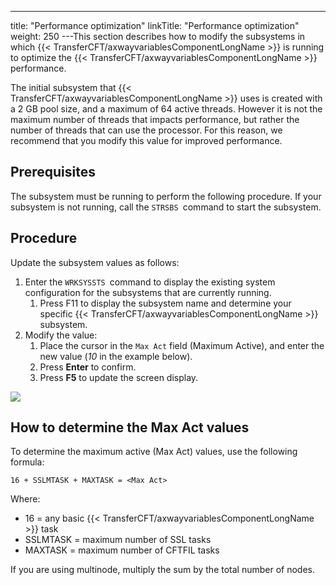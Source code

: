 ---
title: "Performance optimization"
linkTitle: "Performance optimization"
weight: 250
---This section describes how to modify the subsystems in which {{< TransferCFT/axwayvariablesComponentLongName  >}} is running to optimize the {{< TransferCFT/axwayvariablesComponentLongName  >}} performance.

The initial subsystem that {{< TransferCFT/axwayvariablesComponentLongName  >}} uses is created with a 2 GB pool size, and a maximum of 64 active threads. However it is not the maximum number of threads that impacts performance, but rather the number of threads that can use the processor. For this reason, we recommend that you modify this value for improved performance.

## Prerequisites

The subsystem must be running to perform the following procedure. If your subsystem is not running, call the `STRSBS `command to start the subsystem.

## Procedure

Update the subsystem values as follows:

1. Enter the `WRKSYSSTS `command to display the existing system configuration for the subsystems that are currently running.
    1.  Press F11 to display the subsystem name and determine your specific {{< TransferCFT/axwayvariablesComponentLongName >}} subsystem.
1. Modify the value:
    1.  Place the cursor in the `Max Act` field (Maximum Active), and enter the new value (*10* in the example below).
    2.  Press **Enter** to confirm.
    3.  Press **F5** to update the screen display.

![](/Images/TransferCFT/ibmi_subsystems.png)

## How to determine the **Max Act** values

To determine the maximum active (Max Act) values, use the following formula:

`16 + SSLMTASK + MAXTASK = <Max Act>`

Where:

- 16 = any basic {{< TransferCFT/axwayvariablesComponentLongName >}} task
- SSLMTASK = maximum number of SSL tasks
- MAXTASK = maximum number of CFTFIL tasks

If you are using multinode, multiply the sum by the total number of nodes.
